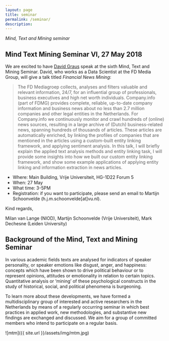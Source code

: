 ```yaml
---
layout: page
title: seminar
permalink: /seminar/
description:
---
```


*Mind, Text and Mining seminar*


 ## Mind Text Mining Seminar VI, 27 May 2018
 
 We are excited to have [David Graus](http://graus.co/) speak at the sixth Mind, Text and Mining Seminar. David, who works as a Data Scientist at the FD Media Group, will give a talk titled *Financial News Mining*:
 
> The FD Mediagroep collects, analyses and filters valuable and relevant information, 24/7, for an influential group of professionals, business executives and high net worth individuals. 
> Company.info  (part of FDMG) provides complete, reliable, up-to-date company information and business news about no less than 2.7 million companies and other legal entities in the Netherlands. 
> For Company.info we continuously monitor and crawl hundreds of (online) news sources, resulting in a large archive of (Dutch) business-related news, spanning hundreds of thousands of articles. 
> These articles are automatically enriched, by linking the profiles of companies that are mentioned in the articles using a custom-built entity linking framework, and applying sentiment analysis. 
> In this talk, I will briefly explain the applied text analysis methods and entity linking task, I will provide some insights into how we built our custom entity linking framework, and show some example applications of applying entity linking and information extraction in news articles.

* Where: Main Building, Vrije Universiteit, HG-1D22 Forum 5
* When: 27 May
* What time: 3-5PM
* Registration: if you want to participate, please send an email to Martijn Schoonvelde (h.j.m.schoonvelde[at]vu.nl).

Kind regards,

Milan van Lange (NIOD),
Martijn Schoonvelde (Vrije Universiteit),
Mark Dechesne (Leiden University)


 ## Background of the Mind, Text and Mining Seminar

In various academic fields texts are analysed for indicators of speaker personality, or speaker emotions like disgust, anger, and happiness: concepts which have been shown to drive political behaviour or to represent opinions, attitudes or emotionality in relation to certain topics. Quantitative analysis or ‘mining’ of these psychological constructs in the study of historical, social, and political phenomena is burgeoning.

To learn more about these developments, we have formed a multidisciplinary group of interested and active researchers in the Netherlands by means of a regularly occurring seminar in which best practices in applied work, new methodologies, and substantive new findings are exchanged and discussed. We aim for a group of committed members who intend to participate on a regular basis.

![mtm]({{ site.url }}/assets/img/mtm.jpg)
